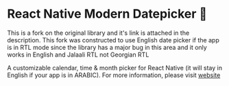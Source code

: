 # React Native Modern Datepicker 📆

This is a fork on the original library and it's link is attached in the description. This fork was constructed to use English date picker if the app is in RTL mode since the library has a major bug in this area and it only works in English and Jalaali RTL not Georgian RTL

A customizable calendar, time & month picker for React Native (it will stay in English if your app is in ARABIC). For more information, please visit [website](https://hosseinshabani.github.io/react-native-modern-datepicker)

